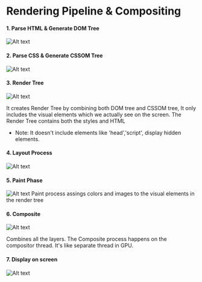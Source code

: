 # Rendering Pipeline & Compositing

#### 1. Parse HTML & Generate DOM Tree
![Alt text](image.png)

#### 2. Parse CSS & Generate CSSOM Tree
![Alt text](image-1.png)

#### 3. Render Tree
![Alt text](image-2.png)

It creates Render Tree by combining both DOM tree and CSSOM tree,
It only includes the visual elements which we actually see on the screen.
The Render Tree contains both the styles and HTML
- Note: It doesn't include elements like 'head','script', display hidden elements.

#### 4. Layout Process
![Alt text](image-3.png)

#### 5. Paint Phase
![Alt text](image-4.png)
Paint process assings colors and images to the visual elements in the render tree

#### 6. Composite
![Alt text](image-5.png)

Combines all the layers. The Composite process happens on the compositor thread. It's like separate thread in GPU.

#### 7. Display on screen
![Alt text](image-6.png)
